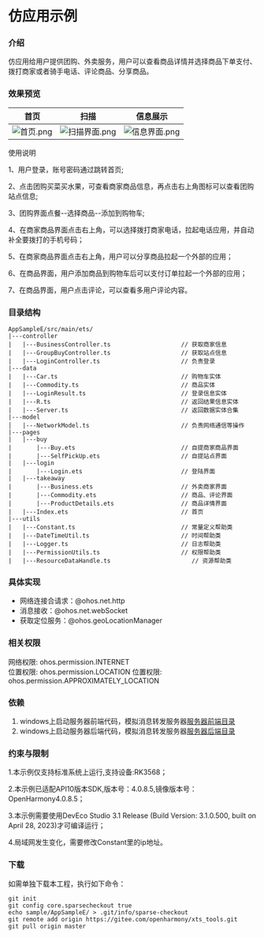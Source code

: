 # 仿应用示例

### 介绍

仿应用给用户提供团购、外卖服务，用户可以查看商品详情并选择商品下单支付、拨打商家或者骑手电话、评论商品、分享商品。

### 效果预览

| 首页                                                        | 扫描                                                                            | 信息展示                                                                          | 
|-----------------------------------------------------------|-------------------------------------------------------------------------------|-------------------------------------------------------------------------------|
| ![首页.png](screenshots%2Fdevices%2F%E9%A6%96%E9%A1%B5.png) | ![扫描界面.png](screenshots%2Fdevices%2F%E6%89%AB%E6%8F%8F%E7%95%8C%E9%9D%A2.png) | ![信息界面.png](screenshots%2Fdevices%2F%E4%BF%A1%E6%81%AF%E7%95%8C%E9%9D%A2.png) |

使用说明

1、用户登录，账号密码通过跳转首页;

2、点击团购买菜买水果，可查看商家商品信息，再点击右上角图标可以查看团购站点信息;

3、团购界面点餐--选择商品--添加到购物车;

4、在商家商品界面点击右上角，可以选择拨打商家电话，拉起电话应用，并自动补全要拨打的手机号码；

5、在商家商品界面点击右上角，用户可以分享商品拉起一个外部的应用；

6、在商品界面，用户添加商品到购物车后可以支付订单拉起一个外部的应用；

7、在商品界面，用户点击评论，可以查看多用户评论内容。

### 目录结构

```
AppSampleE/src/main/ets/
|---controller
|   |---BusinessController.ts                    // 获取商家信息
|   |---GroupBuyController.ts                    // 获取站点信息
|   |---LoginController.ts                       // 负责登录
|---data
|   |---Car.ts                                   // 购物车实体
|   |---Commodity.ts                             // 商品实体
|   |---LoginResult.ts                           // 登录信息实体
|   |---R.ts                                     // 返回结果信息实体
|   |---Server.ts                                // 返回数据实体合集
|---model
│   |---NetworkModel.ts                          // 负责网络通信等操作
|---pages
|   |---buy                               
|       |---Buy.ets                              // 自提商家商品界面
|       |---SelfPickUp.ets                       // 自提站点界面
|   |---login                               
|       |---Login.ets                            // 登陆界面
|   |---takeaway                               
|       |---Business.ets                         // 外卖商家界面
|       |---Commodity.ets                        // 商品、评论界面
|       |---ProductDetails.ets                   // 商品详情界面
|   |---Index.ets                                // 首页
|---utils
|   |---Constant.ts                              // 常量定义帮助类
|   |---DateTimeUtil.ts                          // 时间帮助类
|   |---Logger.ts                                // 日志帮助类
|   |---PermissionUtils.ts                       // 权限帮助类
|   |---ResourceDataHandle.ts                       // 资源帮助类
```

### 具体实现

- 网络连接合请求：@ohos.net.http
- 消息接收：@ohos.net.webSocket
- 获取定位服务：@ohos.geoLocationManager 

### 相关权限

网络权限: ohos.permission.INTERNET  
位置权限: ohos.permission.LOCATION
位置权限: ohos.permission.APPROXIMATELY_LOCATION

### 依赖

1. windows上启动服务器前端代码，模拟消息转发服务器[服务器前端目录](../../../../jeecgboot-vue3-master)
2. windows上启动服务器后端代码，模拟消息转发服务器[服务器后端目录](../../../../jeecg-boot-master)

### 约束与限制

1.本示例仅支持标准系统上运行,支持设备:RK3568；

2.本示例已适配API10版本SDK,版本号：4.0.8.5,镜像版本号：OpenHarmony4.0.8.5；

3.本示例需要使用DevEco Studio 3.1 Release (Build Version: 3.1.0.500, built on April 28, 2023)才可编译运行；

4.局域网发生变化，需要修改Constant里的ip地址。

### 下载

如需单独下载本工程，执行如下命令：

```
git init
git config core.sparsecheckout true
echo sample/AppSampleE/ > .git/info/sparse-checkout
git remote add origin https://gitee.com/openharmony/xts_tools.git
git pull origin master
```

